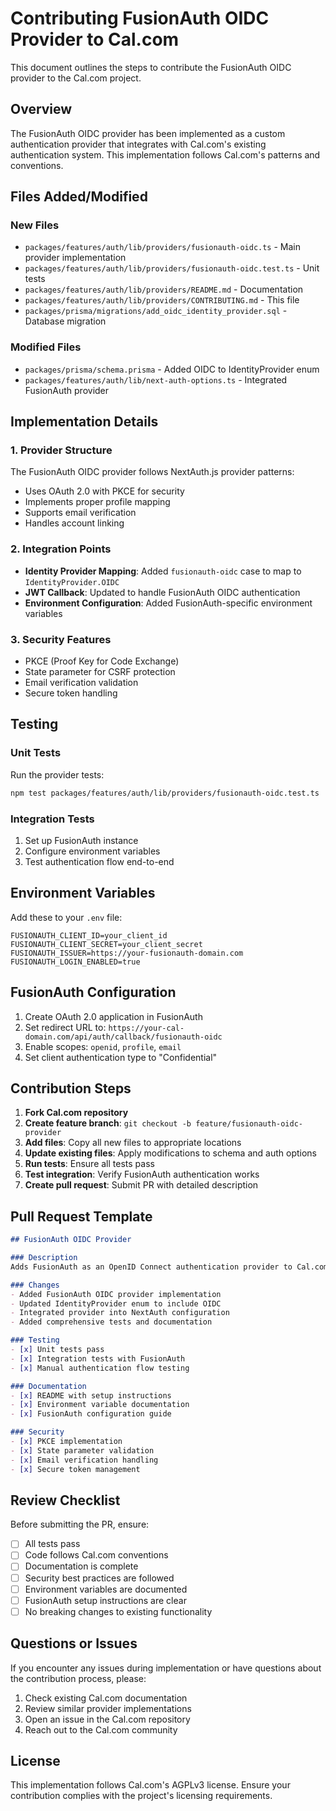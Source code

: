 # Contributing FusionAuth OIDC Provider to Cal.com

This document outlines the steps to contribute the FusionAuth OIDC provider to the Cal.com project.

## Overview

The FusionAuth OIDC provider has been implemented as a custom authentication provider that integrates with Cal.com's existing authentication system. This implementation follows Cal.com's patterns and conventions.

## Files Added/Modified

### New Files

- `packages/features/auth/lib/providers/fusionauth-oidc.ts` - Main provider implementation
- `packages/features/auth/lib/providers/fusionauth-oidc.test.ts` - Unit tests
- `packages/features/auth/lib/providers/README.md` - Documentation
- `packages/features/auth/lib/providers/CONTRIBUTING.md` - This file
- `packages/prisma/migrations/add_oidc_identity_provider.sql` - Database migration

### Modified Files

- `packages/prisma/schema.prisma` - Added OIDC to IdentityProvider enum
- `packages/features/auth/lib/next-auth-options.ts` - Integrated FusionAuth provider

## Implementation Details

### 1. Provider Structure

The FusionAuth OIDC provider follows NextAuth.js provider patterns:

- Uses OAuth 2.0 with PKCE for security
- Implements proper profile mapping
- Supports email verification
- Handles account linking

### 2. Integration Points

- **Identity Provider Mapping**: Added `fusionauth-oidc` case to map to `IdentityProvider.OIDC`
- **JWT Callback**: Updated to handle FusionAuth OIDC authentication
- **Environment Configuration**: Added FusionAuth-specific environment variables

### 3. Security Features

- PKCE (Proof Key for Code Exchange)
- State parameter for CSRF protection
- Email verification validation
- Secure token handling

## Testing

### Unit Tests

Run the provider tests:

```bash
npm test packages/features/auth/lib/providers/fusionauth-oidc.test.ts
```

### Integration Tests

1. Set up FusionAuth instance
2. Configure environment variables
3. Test authentication flow end-to-end

## Environment Variables

Add these to your `.env` file:

```env
FUSIONAUTH_CLIENT_ID=your_client_id
FUSIONAUTH_CLIENT_SECRET=your_client_secret
FUSIONAUTH_ISSUER=https://your-fusionauth-domain.com
FUSIONAUTH_LOGIN_ENABLED=true
```

## FusionAuth Configuration

1. Create OAuth 2.0 application in FusionAuth
2. Set redirect URL to: `https://your-cal-domain.com/api/auth/callback/fusionauth-oidc`
3. Enable scopes: `openid`, `profile`, `email`
4. Set client authentication type to "Confidential"

## Contribution Steps

1. **Fork Cal.com repository**
2. **Create feature branch**: `git checkout -b feature/fusionauth-oidc-provider`
3. **Add files**: Copy all new files to appropriate locations
4. **Update existing files**: Apply modifications to schema and auth options
5. **Run tests**: Ensure all tests pass
6. **Test integration**: Verify FusionAuth authentication works
7. **Create pull request**: Submit PR with detailed description

## Pull Request Template

```markdown
## FusionAuth OIDC Provider

### Description
Adds FusionAuth as an OpenID Connect authentication provider to Cal.com.

### Changes
- Added FusionAuth OIDC provider implementation
- Updated IdentityProvider enum to include OIDC
- Integrated provider into NextAuth configuration
- Added comprehensive tests and documentation

### Testing
- [x] Unit tests pass
- [x] Integration tests with FusionAuth
- [x] Manual authentication flow testing

### Documentation
- [x] README with setup instructions
- [x] Environment variable documentation
- [x] FusionAuth configuration guide

### Security
- [x] PKCE implementation
- [x] State parameter validation
- [x] Email verification handling
- [x] Secure token management
```

## Review Checklist

Before submitting the PR, ensure:

- [ ] All tests pass
- [ ] Code follows Cal.com conventions
- [ ] Documentation is complete
- [ ] Security best practices are followed
- [ ] Environment variables are documented
- [ ] FusionAuth setup instructions are clear
- [ ] No breaking changes to existing functionality

## Questions or Issues

If you encounter any issues during implementation or have questions about the contribution process, please:

1. Check existing Cal.com documentation
2. Review similar provider implementations
3. Open an issue in the Cal.com repository
4. Reach out to the Cal.com community

## License

This implementation follows Cal.com's AGPLv3 license. Ensure your contribution complies with the project's licensing requirements.
